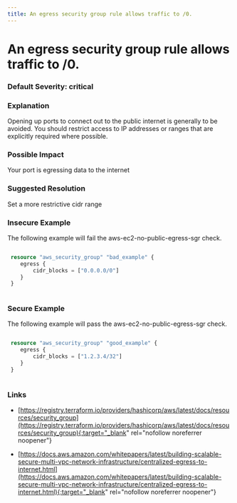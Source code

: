 ```yaml
---
title: An egress security group rule allows traffic to /0.
---
```


# An egress security group rule allows traffic to /0.

### Default Severity: <span class="severity critical">critical</span>

### Explanation

Opening up ports to connect out to the public internet is generally to be avoided. You should restrict access to IP addresses or ranges that are explicitly required where possible.

### Possible Impact
Your port is egressing data to the internet

### Suggested Resolution
Set a more restrictive cidr range


### Insecure Example

The following example will fail the aws-ec2-no-public-egress-sgr check.
```terraform

 resource "aws_security_group" "bad_example" {
 	egress {
 		cidr_blocks = ["0.0.0.0/0"]
 	}
 }
 
```



### Secure Example

The following example will pass the aws-ec2-no-public-egress-sgr check.
```terraform

 resource "aws_security_group" "good_example" {
 	egress {
 		cidr_blocks = ["1.2.3.4/32"]
 	}
 }
 
```



### Links


- [https://registry.terraform.io/providers/hashicorp/aws/latest/docs/resources/security_group](https://registry.terraform.io/providers/hashicorp/aws/latest/docs/resources/security_group){:target="_blank" rel="nofollow noreferrer noopener"}

- [https://docs.aws.amazon.com/whitepapers/latest/building-scalable-secure-multi-vpc-network-infrastructure/centralized-egress-to-internet.html](https://docs.aws.amazon.com/whitepapers/latest/building-scalable-secure-multi-vpc-network-infrastructure/centralized-egress-to-internet.html){:target="_blank" rel="nofollow noreferrer noopener"}



